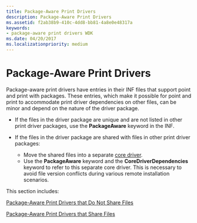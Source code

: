 ```yaml
---
title: Package-Aware Print Drivers
description: Package-Aware Print Drivers
ms.assetid: f2ab38b9-410c-4dd8-bb81-4a8e0e48317a
keywords:
- package-aware print drivers WDK
ms.date: 04/20/2017
ms.localizationpriority: medium
---
```


# Package-Aware Print Drivers


Package-aware print drivers have entries in their INF files that support point and print with packages. These entries, which make it possible for point and print to accommodate print driver dependencies on other files, can be minor and depend on the nature of the driver package.

-   If the files in the driver package are unique and are not listed in other print driver packages, use the **PackageAware** keyword in the INF.

-   If the files in the driver package are shared with files in other print driver packages:
    -   Move the shared files into a separate [core driver](writing-core-drivers.md).
    -   Use the **PackageAware** keyword and the **CoreDriverDependencies** keyword to refer to this separate core driver. This is necessary to avoid file version conflicts during various remote installation scenarios.

This section includes:

[Package-Aware Print Drivers that Do Not Share Files](package-aware-print-drivers-that-do-not-share-files.md)

[Package-Aware Print Drivers that Share Files](package-aware-print-drivers-that-share-files.md)

 

 




